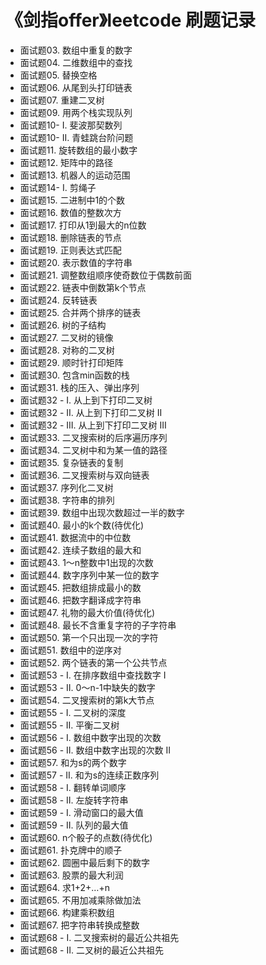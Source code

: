 # 《剑指offer》leetcode 刷题记录

- 面试题03. 数组中重复的数字
- 面试题04. 二维数组中的查找
- 面试题05. 替换空格
- 面试题06. 从尾到头打印链表
- 面试题07. 重建二叉树
- 面试题09. 用两个栈实现队列
- 面试题10- I. 斐波那契数列
- 面试题10- II. 青蛙跳台阶问题
- 面试题11. 旋转数组的最小数字
- 面试题12. 矩阵中的路径
- 面试题13. 机器人的运动范围
- 面试题14- I. 剪绳子
- 面试题15. 二进制中1的个数
- 面试题16. 数值的整数次方
- 面试题17. 打印从1到最大的n位数
- 面试题18. 删除链表的节点
- 面试题19. 正则表达式匹配
- 面试题20. 表示数值的字符串
- 面试题21. 调整数组顺序使奇数位于偶数前面
- 面试题22. 链表中倒数第k个节点
- 面试题24. 反转链表
- 面试题25. 合并两个排序的链表
- 面试题26. 树的子结构
- 面试题27. 二叉树的镜像
- 面试题28. 对称的二叉树
- 面试题29. 顺时针打印矩阵
- 面试题30. 包含min函数的栈
- 面试题31. 栈的压入、弹出序列
- 面试题32 - I. 从上到下打印二叉树
- 面试题32 - II. 从上到下打印二叉树 II
- 面试题32 - III. 从上到下打印二叉树 III
- 面试题33. 二叉搜索树的后序遍历序列
- 面试题34. 二叉树中和为某一值的路径
- 面试题35. 复杂链表的复制
- 面试题36. 二叉搜索树与双向链表
- 面试题37. 序列化二叉树
- 面试题38. 字符串的排列
- 面试题39. 数组中出现次数超过一半的数字
- 面试题40. 最小的k个数(待优化)
- 面试题41. 数据流中的中位数
- 面试题42. 连续子数组的最大和
- 面试题43. 1～n整数中1出现的次数
- 面试题44. 数字序列中某一位的数字
- 面试题45. 把数组排成最小的数
- 面试题46. 把数字翻译成字符串
- 面试题47. 礼物的最大价值(待优化)
- 面试题48. 最长不含重复字符的子字符串
- 面试题50. 第一个只出现一次的字符
- 面试题51. 数组中的逆序对
- 面试题52. 两个链表的第一个公共节点
- 面试题53 - I. 在排序数组中查找数字 I
- 面试题53 - II. 0～n-1中缺失的数字
- 面试题54. 二叉搜索树的第k大节点
- 面试题55 - I. 二叉树的深度
- 面试题55 - II. 平衡二叉树
- 面试题56 - I. 数组中数字出现的次数
- 面试题56 - II. 数组中数字出现的次数 II
- 面试题57. 和为s的两个数字
- 面试题57 - II. 和为s的连续正数序列
- 面试题58 - I. 翻转单词顺序
- 面试题58 - II. 左旋转字符串
- 面试题59 - I. 滑动窗口的最大值
- 面试题59 - II. 队列的最大值
- 面试题60. n个骰子的点数(待优化)
- 面试题61. 扑克牌中的顺子
- 面试题62. 圆圈中最后剩下的数字
- 面试题63. 股票的最大利润
- 面试题64. 求1+2+…+n
- 面试题65. 不用加减乘除做加法
- 面试题66. 构建乘积数组
- 面试题67. 把字符串转换成整数
- 面试题68 - I. 二叉搜索树的最近公共祖先
- 面试题68 - II. 二叉树的最近公共祖先
